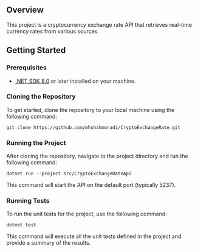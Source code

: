 

## Overview
This project is a cryptocurrency exchange rate API that retrieves real-time currency rates from various sources.

## Getting Started

### Prerequisites
- [.NET SDK 8.0](https://dotnet.microsoft.com/download/dotnet/8.0) or later installed on your machine.

### Cloning the Repository
To get started, clone the repository to your local machine using the following command:

    git clone https://github.com/mhshahmoradi/CryptoExchangeRate.git

### Running the Project

After cloning the repository, navigate to the project directory and run the following command:

`dotnet run --project src/CryptoExchangeRateApi` 

This command will start the API on the default port (typically 5237).

### Running Tests

To run the unit tests for the project, use the following command:

`dotnet test` 

This command will execute all the unit tests defined in the project and provide a summary of the results.
